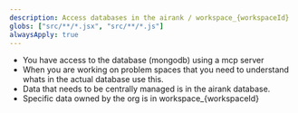 ```yaml
---
description: Access databases in the airank / workspace_{workspaceId}
globs: ["src/**/*.jsx", "src/**/*.js"]
alwaysApply: true
---
```


- You have access to the database (mongodb) using a mcp server
- When you are working on problem spaces that you need to understand whats in the actual database use this.
- Data that needs to be centrally managed is in the airank database.
- Specific data owned by the org is in workspace_{workspaceId}